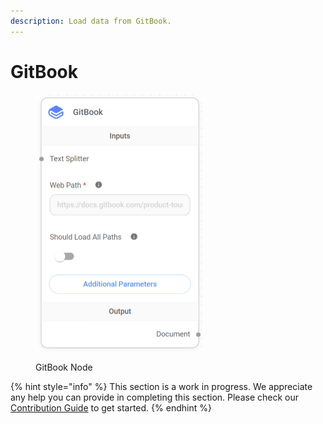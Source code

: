 ```yaml
---
description: Load data from GitBook.
---
```


# GitBook

<figure><img src="../../../.gitbook/assets/image (74).png" alt="" width="270"><figcaption><p>GitBook Node</p></figcaption></figure>

{% hint style="info" %}
This section is a work in progress. We appreciate any help you can provide in completing this section. Please check our [Contribution Guide](https://toi500.gitbook.io/flowise-docs/contributing) to get started.
{% endhint %}
